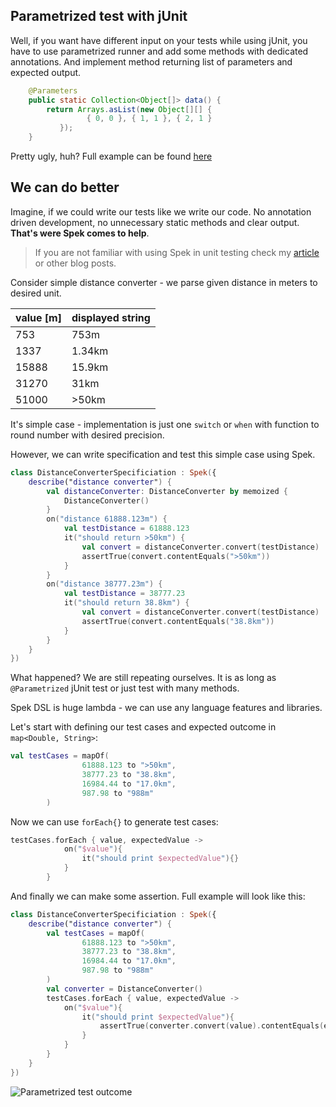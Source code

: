 ## Parametrized test with jUnit
Well, if you want have different input on your tests while using jUnit, you have to use parametrized runner and add some methods with dedicated annotations.
And implement method returning list of parameters and expected output.

```java
    @Parameters
    public static Collection<Object[]> data() {
        return Arrays.asList(new Object[][] {     
                 { 0, 0 }, { 1, 1 }, { 2, 1 } 
           });
    }

```

Pretty ugly, huh? Full example can be found [here](https://github.com/junit-team/junit4/wiki/Parameterized-tests)


## We can do better
Imagine, if we could write our tests like we write our code. No annotation driven development, 
no unnecessary static methods and clear output. **That's were Spek comes to help**.

>If you are not familiar with using Spek in unit testing check my [article](http://rozkmin.me/Model-View-Presenter-writing-Spek-specification/) or other blog posts.

Consider simple distance converter - we parse given distance in meters to desired unit. 

|value [m]|displayed string|
|--- |--- |
|753|753m|
|1337|1.34km|
|15888|15.9km|
|31270|31km|
|51000|>50km|


It's simple case - implementation is just one ```switch``` or ```when``` with function to round number with desired precision.

However, we can write specification and test this simple case using Spek. 

```kotlin
class DistanceConverterSpecificiation : Spek({
    describe("distance converter") {
        val distanceConverter: DistanceConverter by memoized {
            DistanceConverter()
        }
        on("distance 61888.123m") {
            val testDistance = 61888.123
            it("should return >50km") {
                val convert = distanceConverter.convert(testDistance)
                assertTrue(convert.contentEquals(">50km"))
            }
        }
        on("distance 38777.23m") {
            val testDistance = 38777.23
            it("should return 38.8km") {
                val convert = distanceConverter.convert(testDistance)
                assertTrue(convert.contentEquals("38.8km"))
            }
        }
    }
})
```


What happened? We are still repeating ourselves. It is as long as ```@Parametrized``` jUnit test or just test with many methods.

Spek DSL is huge lambda - we can use any language features and libraries.

Let's start with defining our test cases and expected outcome in ```map<Double, String>```:

```kotlin
val testCases = mapOf(
                61888.123 to ">50km",
                38777.23 to "38.8km",
                16984.44 to "17.0km",
                987.98 to "988m"
        )
```

Now we can use ```forEach{}``` to generate test cases:

```kotlin
testCases.forEach { value, expectedValue ->
            on("$value"){
                it("should print $expectedValue"){}
            }
        }
```

And finally we can make some assertion. Full example will look like this:

```kotlin
class DistanceConverterSpecificiation : Spek({
    describe("distance converter") {
        val testCases = mapOf(
                61888.123 to ">50km",
                38777.23 to "38.8km",
                16984.44 to "17.0km",
                987.98 to "988m"
        )
        val converter = DistanceConverter()
        testCases.forEach { value, expectedValue ->
            on("$value"){
                it("should print $expectedValue"){
                    assertTrue(converter.convert(value).contentEquals(expectedValue))
                }
            }
        }
    }
})
```

![Parametrized test outcome](https://raw.githubusercontent.com/rozkminiacz/rozkminiacz.github.io/master/_posts/spek-parametrized.png)


